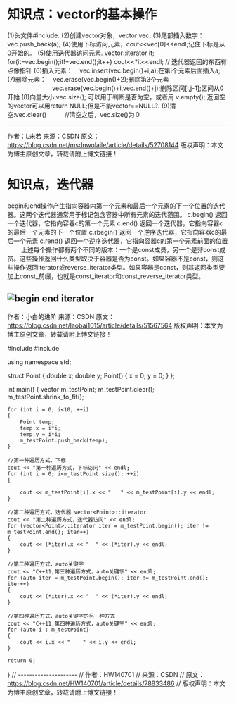 # 知识点：vector的基本操作

(1)头文件#include<vector>.
(2)创建vector对象，vector<int> vec;
(3)尾部插入数字：vec.push_back(a);
(4)使用下标访问元素，cout<<vec[0]<<endl;记住下标是从0开始的。
(5)使用迭代器访问元素.
vector<int>::iterator it;
for(it=vec.begin();it!=vec.end();it++)
   cout<<*it<<endl;  // 迭代器返回的东西有点像指针
(6)插入元素：    vec.insert(vec.begin()+i,a);在第i个元素后面插入a;
(7)删除元素：    vec.erase(vec.begin()+2);删除第3个元素
　　　　　　　 vec.erase(vec.begin()+i,vec.end()+j);删除区间[i,j-1];区间从0开始
(8)向量大小:vec.size(); 可以用于判断是否为空，或者用 v.empty();  返回空的vector可以用return NULL;但是不能vector==NULL?. 
(9)清空:vec.clear()　　　//清空之后，vec.size()为０

--------------------- 
作者：L未若 
来源：CSDN 
原文：https://blog.csdn.net/msdnwolaile/article/details/52708144 
版权声明：本文为博主原创文章，转载请附上博文链接！

# 知识点，迭代器
begin和end操作产生指向容器内第一个元素和最后一个元素的下一个位置的迭代器。这两个迭代器通常用于标记包含容器中所有元素的迭代范围。
c.begin() 返回一个迭代器，它指向容器c的第一个元素
c.end() 返回一个迭代器，它指向容器c的最后一个元素的下一个位置
c.rbegin() 返回一个逆序迭代器，它指向容器c的最后一个元素
c.rend() 返回一个逆序迭代器，它指向容器c的第一个元素前面的位置
        上述每个操作都有两个不同的版本：一个是const成员，另一个是非const成员。这些操作返回什么类型取决于容器是否为const。如果容器不是const，则这些操作返回iterator或reverse_iterator类型。如果容器是const，则其返回类型要加上const_前缀，也就是const_iterator和const_reverse_iterator类型。

![begin end iterator](http://hi.csdn.net/attachment/201111/4/0_1320396914KpO5.gif)
--------------------- 
作者：小白的进阶 
来源：CSDN 
原文：https://blog.csdn.net/laobai1015/article/details/51567564 
版权声明：本文为博主原创文章，转载请附上博文链接！


#include <vector>
#include <iostream>
 
using namespace std;
 
struct Point
{
	double x;
	double y;
	Point()
	{
		x = 0;
		y = 0;
	}
};
 
 
int main()
{
	vector<Point> m_testPoint;
	m_testPoint.clear();
	m_testPoint.shrink_to_fit();
 
	for (int i = 0; i<10; ++i)
	{
		Point temp;
		temp.x = i*i;
		temp.y = i*i;
		m_testPoint.push_back(temp);
	}
 
	//第一种遍历方式，下标
	cout << "第一种遍历方式，下标访问" << endl;
	for (int i = 0; i<m_testPoint.size(); ++i)
	{
 
		cout << m_testPoint[i].x << "	" << m_testPoint[i].y << endl;
	}
 
	//第二种遍历方式，迭代器 vector<Point>::iterator
	cout << "第二种遍历方式，迭代器访问" << endl;
	for (vector<Point>::iterator iter = m_testPoint.begin(); iter != m_testPoint.end(); iter++)
	{
		cout << (*iter).x << "	" << (*iter).y << endl;
	}
 
	//第三种遍历方式，auto关键字
	cout << "C++11,第三种遍历方式，auto关键字" << endl;
	for (auto iter = m_testPoint.begin(); iter != m_testPoint.end(); iter++)
	{
		cout << (*iter).x << "	" << (*iter).y << endl;
	}
 
	//第四种遍历方式，auto关键字的另一种方式
	cout << "C++11,第四种遍历方式，auto关键字" << endl;
	for (auto i : m_testPoint)
	{
		cout << i.x << "	" << i.y << endl;
	}
 
	return 0;
}
// --------------------- 
// 作者：HW140701 
// 来源：CSDN 
// 原文：https://blog.csdn.net/HW140701/article/details/78833486 
// 版权声明：本文为博主原创文章，转载请附上博文链接！